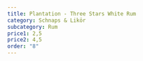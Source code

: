 ```yaml
---
title: Plantation - Three Stars White Rum
category: Schnaps & Likör
subcategory: Rum
price1: 2,5
price2: 4,5
order: "8"
---
```

